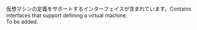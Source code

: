 <Namespace Name="Microsoft.Azure.Management.Compute.Fluent.VirtualMachine.Definition">
  <Docs>
    <summary><span data-ttu-id="4889c-101">仮想マシンの定義をサポートするインターフェイスが含まれています。</span><span class="sxs-lookup"><span data-stu-id="4889c-101">Contains interfaces that support defining a virtual machine.</span></span></summary> 
    <remarks>To be added.</remarks>
  </Docs>
</Namespace>
